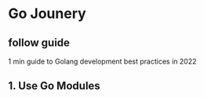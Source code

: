 # Go Jounery
## follow guide 
1 min guide to Golang development best practices in 2022

## 1. Use Go Modules